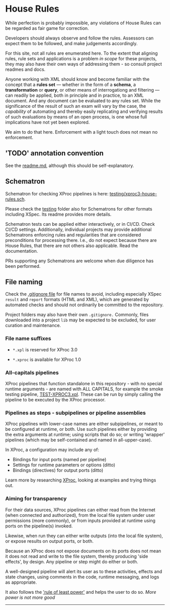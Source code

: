 # House Rules 

While perfection is probably impossible, any violations of House Rules can be regarded as fair game for correction.

Developers should always observe and follow the rules. Assessors can expect them to be followed, and make judgements accordingly.

For this site, not all rules are enumerated here. To the extent that aligning rules, rule sets and applications is a problem *in scope* for these projects, they may also have their own ways of addressing them - so consult project readmes and docs.

Anyone working with XML should know and become familiar with the concept that a **rules set** &mdash; whether in the form of a **schema**, a **transformation** or **query**, or other means of interrogationg and filtering &mdash; can readily be applied, both in principle and in practice, to an XML document. And any document can be evaluated to any rules set. While the significance of the result of such an exam will vary by the case, the *capability* of automating and thereby easily replicating and verifying results of such evaluations by means of an open process, is one whose full implications have not yet been explored.

We aim to do that here. Enforcement with a light touch does not mean no enforcement.

## 'TODO' annotation convention

See the [readme.md](readme.md), although this should be self-explanatory.

## Schematron

Schematron for checking XProc pipelines is here: [testing/xproc3-house-rules.sch](testing/xproc3-house-rules.sch).

Please check the [testing](./testing) folder also for Schematrons for other formats including XSpec. Its readme provides more details.

Schematron tests can be applied either interactively, or in CI/CD. Check CI/CD settings.
Additionally, individual projects may provide additional Schematrons enforcing rules and regularities that are considered preconditions for processing there. I.e., do not expect because there are House Rules, that there are not others also applicable. Read the documentation.

PRs supporting any Schematrons are welcome when due diligence has been performed.

## File naming

Check the [.gitignore file](.gitignore) for file names to avoid, including especially XSpec `result` and `report` formats (HTML and XML), which are generated by automated checks and should not ordinarily be committed to the repository.

Project folders may also have their own `.gitignore.` Commonly, files downloaded into a project `lib` may be expected to be excluded, for user curation and maintenance.

### File name suffixes

- `*.xpl` is reserved for XProc 3.0

- `*.xproc` is available for XProc 1.0

### All-capitals pipelines

XProc pipelines that function standalone in this repository - with no special runtime arguments - are named with ALL CAPITALS, for example the smoke testing pipeline, [TEST-XPROC3.xpl](smoketest/TEST-XPROC3.xpl). These can be run by simply calling the pipeline to be executed by the XProc processor.

### Pipelines as steps - subpipelines or pipeline assemblies

XProc pipelines with lower-case names are either subpipelines, or meant to be configured at runtime, or both. Use such pipelines either by providing the extra arguments at runtime; using scripts that do so; or writing 'wrapper' pipelines (which may be self-contained and named in all-upper-case). 


In XProc, a configuration may include any of:

- Bindings for input ports (named per pipeline)
- Settings for runtime parameters or options (ditto)
- Bindings (directives) for output ports (ditto)

Learn more by researching [XProc](https://xproc.org/), looking at examples and trying things out.

### Aiming for transparency

For their data sources, XProc pipelines can either read from the Internet (when connected and authorized), from the local file system under user permissions (more commonly), or from inputs provided at runtime using ports on the pipeline(s) invoked.

Likewise, when run they can either write outputs (into the local file system), or expose results on output ports, or both.

Because an XProc does not expose documents on its ports does not mean it does not read and write to the file system, thereby producing 'side effects', by design. Any pipeline or step might do either or both.

A well-designed pipeline will alert its user as to these activities, effects and state changes, using comments in the code, runtime messaging, and logs as appropriate.

It also follows the ['rule of least power'](https://en.wikipedia.org/wiki/Rule_of_least_power) and helps the user to do so. *More power is not more good*

---


